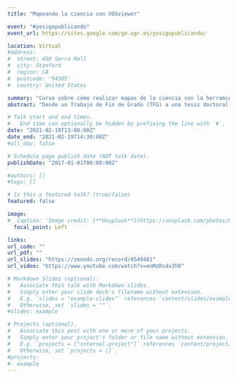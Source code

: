 ```yaml
---
title: "Mapeando la ciencia con VOSviewer"

event: "#yosigopublicando"
event_url: https://sites.google.com/go.ugr.es/yosigopublicando/

location: Virtual
#address:
#  street: 450 Serra Mall
#  city: Stanford
#  region: CA
#  postcode: '94305'
#  country: United States

summary: "Curso sobre cómo realizar mapas de la ciencia con la herramienta gratuita VOSviewer."
abstract: "Desde un Trabajo de Fin de Grado (TFG) a una tesis doctoral, la redacción de un proyecto o cualquier trabajo científico, el primer paso en la investigación se encuentra en analizar el estado del arte. Una manera muy sencilla y visual para ello está en los mapas de la ciencia, desde los cuales es posible mostrar e identificar los principales actores, instituciones, revistas, temas… así como la estructura formada por ellos y sus relaciones. En este curso nos centramos en la herramienta gratuita VOSviewer, desarrollada por el Centre for Science and Technology Studies (CWTS), que permite realizar diferentes tipos de redes bibliométricas de manera rápida e intuitiva partiendo de archivos de referencias bibliográficas."

# Talk start and end times.
#   End time can optionally be hidden by prefixing the line with `#`.
date: "2021-02-19T13:00:00Z"
date_end: "2021-02-19T14:30:00Z"
#all_day: false

# Schedule page publish date (NOT talk date).
publishDate: "2017-01-01T00:00:00Z"

#authors: []
#tags: []

# Is this a featured talk? (true/false)
featured: false

image:
#  caption: 'Image credit: [**Unsplash**](https://unsplash.com/photos/bzdhc5b3Bxs)'
  focal_point: Left

links:
url_code: ""
url_pdf: ""
url_slides: "https://zenodo.org/record/4549481"
url_video: "https://www.youtube.com/watch?v=enMzRsdx3h0"

# Markdown Slides (optional).
#   Associate this talk with Markdown slides.
#   Simply enter your slide deck's filename without extension.
#   E.g. `slides = "example-slides"` references `content/slides/example-slides.md`.
#   Otherwise, set `slides = ""`.
#slides: example

# Projects (optional).
#   Associate this post with one or more of your projects.
#   Simply enter your project's folder or file name without extension.
#   E.g. `projects = ["internal-project"]` references `content/project/deep-learning/index.md`.
#   Otherwise, set `projects = []`.
#projects:
#- example
---
```

